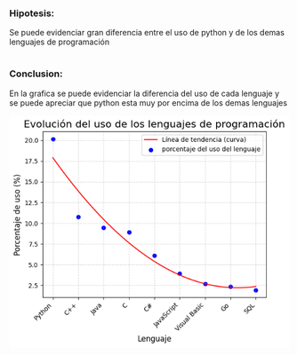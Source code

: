 ### Hipotesis: 
Se puede evidenciar gran diferencia entre el uso de python y de los demas lenguajes de programación
#
### Conclusion: 
En la grafica se puede evidenciar la diferencia del uso de cada lenguaje y se puede apreciar que python esta muy por encima de los demas lenguajes

![alt text](image.png)